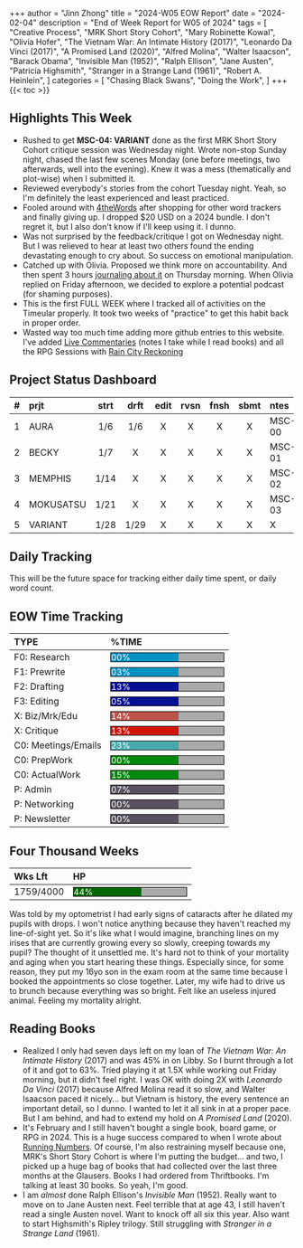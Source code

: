 +++
author = "Jinn Zhong"
title = "2024-W05 EOW Report"
date = "2024-02-04"
description = "End of Week Report for W05 of 2024"
tags = [
    "Creative Process",
    "MRK Short Story Cohort",
    "Mary Robinette Kowal",
    "Olivia Hofer",
    "The Vietnam War: An Intimate History (2017)",
    "Leonardo Da Vinci (2017)",
    "A Promised Land (2020)",
    "Alfred Molina",
    "Walter Isaacson",
    "Barack Obama",
    "Invisible Man (1952)",
    "Ralph Ellison",
    "Jane Austen",
    "Patricia Highsmith",
    "Stranger in a Strange Land (1961)",
    "Robert A. Heinlein",
]
categories = [
    "Chasing Black Swans",
    "Doing the Work",
]
+++
{{< toc >}}

## Highlights This Week

* Rushed to get **MSC-04: VARIANT** done as the first MRK Short Story Cohort critique session was Wednesday night. Wrote non-stop Sunday night, chased the last few scenes Monday (one before meetings, two afterwards, well into the evening). Knew it was a mess (thematically and plot-wise) when I submitted it.
* Reviewed everybody's stories from the cohort Tuesday night. Yeah, so I'm definitely the least experienced and least practiced.
* Fooled around with [4theWords](http://4thewords.com) after shopping for other word trackers and finally giving up. I dropped $20 USD on a 2024 bundle. I don't regret it, but I also don't know if I'll keep using it. I dunno.
* Was not surprised by the feedback/critique I got on Wednesday night. But I was relieved to hear at least two others found the ending devastating enough to cry about. So success on emotional manipulation.
* Catched up with Olivia. Proposed we think more on accountability. And then spent 3 hours [journaling about it](https://journal.jinnzhong.com/accountability-systems/) on Thursday morning. When Olivia replied on Friday afternoon, we decided to explore a potential podcast (for shaming purposes).
* This is the first FULL WEEK where I tracked all of activities on the Timeular properly. It took two weeks of "practice" to get this habit back in proper order.
* Wasted way too much time adding more github entries to this website. I've added [Live Commentaries](https://journal.jinnzhong.com/categories/live-commentary/) (notes I take while I read books) and all the RPG Sessions with [Rain City Reckoning](https://journal.jinnzhong.com/tags/rain-city-reckoning/)

## Project Status Dashboard

| # | prjt | strt | drft | edit | rvsn | fnsh | sbmt | ntes |
| :---: | :--- | :---: | :---: | :---: |  :---: |  :---: | :---: | :--- |
| 1 | AURA | 1/6 | 1/6 | X | X | X | X | MSC-00 |
| 2 | BECKY | 1/7 | X | X | X | X | X | MSC-01 |
| 3 | MEMPHIS | 1/14 | X | X | X | X | X | MSC-02 |
| 4 | MOKUSATSU | 1/21 | X | X | X | X | X | MSC-03 |
| 5 | VARIANT | 1/28 | 1/29 | X | X | X | X | X | MSC-04 |

## Daily Tracking

This will be the future space for tracking either daily time spent, or daily word count.

## EOW Time Tracking

| TYPE | %TIME |
| :--- | :--- |
| F0: Research | <div style="width:200px;height:15px;background:#AAAAAA;border:1.3px solid #000000;"><div style="width:60%;height:15px;background:#0492C2;font-size:15px; color:white; line-height:15px;">00%</div></div> |
| F1: Prewrite | <div style="width:200px;height:15px;background:#AAAAAA;border:1.3px solid #000000;"><div style="width:60%;height:15px;background:#0492C2;font-size:15px; color:white; line-height:15px;">03%</div></div> |
| F2: Drafting | <div style="width:200px;height:15px;background:#AAAAAA;border:1.3px solid #000000;"><div style="width:60%;height:15px;background:#051094;font-size:15px; color:white; line-height:15px;">13%</div></div> |
| F3: Editing | <div style="width:200px;height:15px;background:#AAAAAA;border:1.3px solid #000000;"><div style="width:60%;height:15px;background:#051094;font-size:15px; color:white; line-height:15px;">05%</div></div> |
| X: Biz/Mrk/Edu | <div style="width:200px;height:15px;background:#AAAAAA;border:1.3px solid #000000;"><div style="width:60%;height:15px;background:#BC544B;font-size:15px; color:white; line-height:15px;">14%</div></div> |
| X: Critique | <div style="width:200px;height:15px;background:#AAAAAA;border:1.3px solid #000000;"><div style="width:60%;height:15px;background:#D21404;font-size:15px; color:white; line-height:15px;">13%</div></div> |
| C0: Meetings/Emails | <div style="width:200px;height:15px;background:#AAAAAA;border:1.3px solid #000000;"><div style="width:60%;height:15px;background:#48AAAD;font-size:15px; color:white; line-height:15px;">23%</div></div> |
| C0: PrepWork | <div style="width:200px;height:15px;background:#AAAAAA;border:1.3px solid #000000;"><div style="width:60%;height:15px;background:#028A0F;font-size:15px; color:white; line-height:15px;">00%</div></div> |
| C0: ActualWork | <div style="width:200px;height:15px;background:#AAAAAA;border:1.3px solid #000000;"><div style="width:60%;height:15px;background:#028A0F;font-size:15px; color:white; line-height:15px;">15%</div></div> |
| P: Admin | <div style="width:200px;height:15px;background:#AAAAAA;border:1.3px solid #000000;"><div style="width:60%;height:15px;background:#59515e;font-size:15px; color:white; line-height:15px;">07%</div></div> |
| P: Networking | <div style="width:200px;height:15px;background:#AAAAAA;border:1.3px solid #000000;"><div style="width:60%;height:15px;background:#59515e;font-size:15px; color:white; line-height:15px;">00%</div></div> |
| P: Newsletter | <div style="width:200px;height:15px;background:#AAAAAA;border:1.3px solid #000000;"><div style="width:60%;height:15px;background:#59515e;font-size:15px; color:white; line-height:15px;">00%</div></div> |

## Four Thousand Weeks

| Wks Lft | HP |
| :--- | :--- |
| 1759/4000 | <div style="width:200px;height:15px;background:#AAAAAA;border:1.3px solid #000000;"><div style="width:60%;height:15px;background:#006600;font-size:15px; color:white; line-height:15px;">44%</div></div> |

Was told by my optometrist I had early signs of cataracts after he dilated my pupils with drops. I won't notice anything because they haven't reached my line-of-sight yet. So it's like what I would imagine, branching lines on my irises that are currently growing every so slowly, creeping towards my pupil? The thought of it unsettled me. It's hard not to think of your mortality and aging when you start hearing these things. Especially since, for some reason, they put my 16yo son in the exam room at the same time because I booked the appointments so close together. Later, my wife had to drive us to brunch because everything was so bright. Felt like an useless injured animal. Feeling my mortality alright.

## Reading Books

* Realized I only had seven days left on my loan of _The Vietnam War: An Intimate History_ (2017) and was 45% in on Libby. So I burnt through a lot of it and got to 63%. Tried playing it at 1.5X while working out Friday morning, but it didn't feel right. I was OK with doing 2X with _Leonardo Da Vinci_ (2017) because Alfred Molina read it so slow, and Walter Isaacson paced it nicely... but Vietnam is history, the every sentence an important detail, so I dunno. I wanted to let it all sink in at a proper pace. But I am behind, and had to extend my hold on _A Promised Land_ (2020).
* It's February and I still haven't bought a single book, board game, or RPG in 2024. This is a huge success compared to when I wrote about [Running Numbers](https://journal.jinnzhong.com/running-numbers/). Of course, I'm also restraining myself because one, MRK's Short Story Cohort is where I'm putting the budget... and two, I picked up a huge bag of books that had collected over the last three months at the Glausers. Books I had ordered from Thriftbooks. I'm talking at least 30 books. So yeah, I'm good.
* I am _almost_ done Ralph Ellison's _Invisible Man_ (1952). Really want to move on to Jane Austen next. Feel terrible that at age 43, I still haven't read a single Austen novel. Want to knock off all six this year. Also want to start Highsmith's Ripley trilogy. Still struggling with _Stranger in a Strange Land_ (1961).


